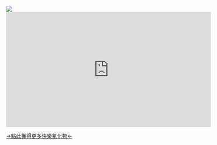 <main>
<img src="https://i.ytimg.com/vi/afvUOkKCrUE/maxresdefault.jpg">


<iframe width="560" height="315" src="https://www.youtube.com/embed/JV37xFWqdv8" frameborder="0" allow="accelerometer; autoplay; encrypted-media; gyroscope; picture-in-picture" allowfullscreen></iframe><br>

<a href="http://explosm.net/">->點此獲得更多快樂氰化物<-</a>

</main>
